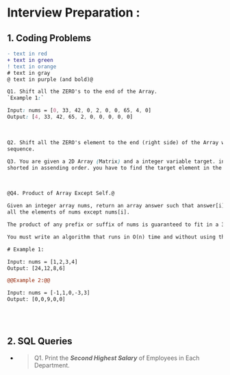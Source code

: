 # Interview Preparation :

## 1. Coding Problems <br>

```diff
- text in red
+ text in green
! text in orange
# text in gray
@ text in purple (and bold)@
```

```css
Q1. Shift all the ZERO's to the end of the Array.
`Example 1:`

Input: nums = [0, 33, 42, 0, 2, 0, 0, 65, 4, 0]
Output: [4, 33, 42, 65, 2, 0, 0, 0, 0, 0]
```
<br>

```diff
Q2. Shift all the ZERO's element to the end (right side) of the Array without changing the element
sequence.
```

```css
Q3. You are given a 2D Array (Matrix) and a integer variable target. in a 2D Array Each row
shorted in assending order. you have to find the target element in the 2D array.
```

<br>

```diff
@Q4. Product of Array Except Self.@

Given an integer array nums, return an array answer such that answer[i] is equal to the product of
all the elements of nums except nums[i].

The product of any prefix or suffix of nums is guaranteed to fit in a 32-bit integer.

You must write an algorithm that runs in O(n) time and without using the division operation.

# Example 1:

Input: nums = [1,2,3,4]
Output: [24,12,8,6]

@@Example 2:@@

Input: nums = [-1,1,0,-3,3]
Output: [0,0,9,0,0]
```
<br><br>
## 2. SQL Queries <br>

- > Q1. Print the ***Second Highest Salary*** of Employees in Each Department.